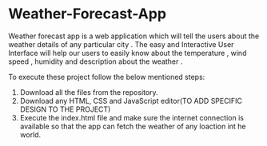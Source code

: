 # Weather-Forecast-App
Weather forecast app is a web application which will tell the users about the weather details of any particular city . The easy and Interactive User Interface will help our users to easily know about the temperature , wind speed , humidity and description about the weather .

To execute these project follow the below mentioned steps:
  1. Download all the files from the repository.
  2. Download any HTML, CSS and JavaScript editor(TO ADD SPECIFIC DESIGN TO THE PROJECT)
  3. Execute the index.html file and make sure the internet connection is available so that the app can fetch the weather of any loaction int he world.
